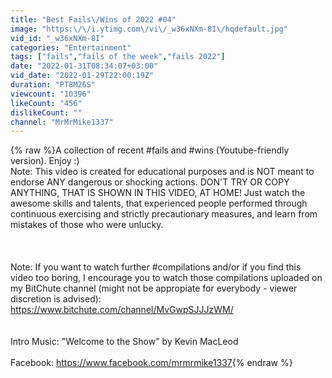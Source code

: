 ```yaml
---
title: "Best Fails\/Wins of 2022 #04"
image: "https:\/\/i.ytimg.com\/vi\/_w36xNXm-8I\/hqdefault.jpg"
vid_id: "_w36xNXm-8I"
categories: "Entertainment"
tags: ["fails","fails of the week","fails 2022"]
date: "2022-01-31T08:34:07+03:00"
vid_date: "2022-01-29T22:00:19Z"
duration: "PT8M26S"
viewcount: "10396"
likeCount: "456"
dislikeCount: ""
channel: "MrMrMike1337"
---
```

{% raw %}A collection of recent #fails and #wins (Youtube-friendly version). Enjoy :)<br />Note: This video is created for educational purposes and is NOT meant to endorse ANY dangerous or shocking actions. DON'T TRY OR COPY ANYTHING, THAT IS SHOWN IN THIS VIDEO, AT HOME! Just watch the awesome skills and talents, that experienced people performed through continuous exercising and strictly precautionary measures, and learn from mistakes of those who were unlucky.<br /><br /><br /><br />Note: If you want to watch further #compilations and/or if you find this video too boring, I encourage you to watch those compilations uploaded on my BitChute channel (might not be appropiate for everybody - viewer discretion is advised):<br /><a rel="nofollow" target="blank" href="https://www.bitchute.com/channel/MvGwpSJJJzWM/">https://www.bitchute.com/channel/MvGwpSJJJzWM/</a><br /><br /><br />Intro Music: &quot;Welcome to the Show&quot; by Kevin MacLeod<br /><br />Facebook: <a rel="nofollow" target="blank" href="https://www.facebook.com/mrmrmike1337">https://www.facebook.com/mrmrmike1337</a>{% endraw %}
